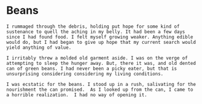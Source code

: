 # Beans
	I rummaged through the debris, holding put hope for some kind of sustenance to quell the aching in my belly. It had been a few days since I had found food. I felt myself growing weaker. Anything edible would do, but I had began to give up hope that my current search would yield anything of value. 

	I irritably threw a molded old garment aside. I was on the verge of attempting to sleep the hunger away. But, there it was, and old dented can of green beans. I had never been a picky eater, but that is unsurprising considering considering my living conditions.

	I was ecstatic for the beans. I stood up in a rush, salivating for the nourishment the can promised.  As I looked up from the can, I came to a horrible realization.  I had no way of opening it.

